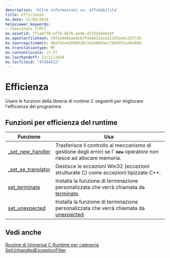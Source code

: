 ```yaml
---
description: 'Altre informazioni su: affidabilità'
title: Efficienza
ms.date: 11/04/2016
helpviewer_keywords:
- robustness [CRT]
ms.assetid: 7f1a87f8-eff9-4b76-ae9b-d133d3de6adf
ms.openlocfilehash: 7dfe3d40eae4c67f45d4332ce22255a44c33f728
ms.sourcegitcommit: d6af41e42699628c3e2e6063ec7b03931a49a098
ms.translationtype: MT
ms.contentlocale: it-IT
ms.lasthandoff: 12/11/2020
ms.locfileid: "97284512"
---
```

# <a name="robustness"></a>Efficienza

Usare le funzioni della libreria di runtime C seguenti per migliorare l'efficienza del programma

## <a name="run-time-robustness-functions"></a>Funzioni per efficienza del runtime

|Funzione|Usa|
|--------------|---------|
|[_set_new_handler](../c-runtime-library/reference/set-new-handler.md)|Trasferisce il controllo al meccanismo di gestione degli errori se l' **`new`** operatore non riesce ad allocare memoria.|
|[_set_se_translator](../c-runtime-library/reference/set-se-translator.md)|Gestisce le eccezioni Win32 (eccezioni strutturate C) come eccezioni tipizzate C++.|
|[set_terminate](../c-runtime-library/reference/set-terminate-crt.md)|Installa la funzione di terminazione personalizzata che verrà chiamata da [terminate](../c-runtime-library/reference/terminate-crt.md).|
|[set_unexpected](../c-runtime-library/reference/set-unexpected-crt.md)|Installa la funzione di terminazione personalizzata che verrà chiamata da [unexpected](../c-runtime-library/reference/unexpected-crt.md).|

## <a name="see-also"></a>Vedi anche

[Routine di Universal C Runtime per categoria](../c-runtime-library/run-time-routines-by-category.md)<br/>
[SetUnhandledExceptionFilter](/windows/win32/api/errhandlingapi/nf-errhandlingapi-setunhandledexceptionfilter)<br/>
